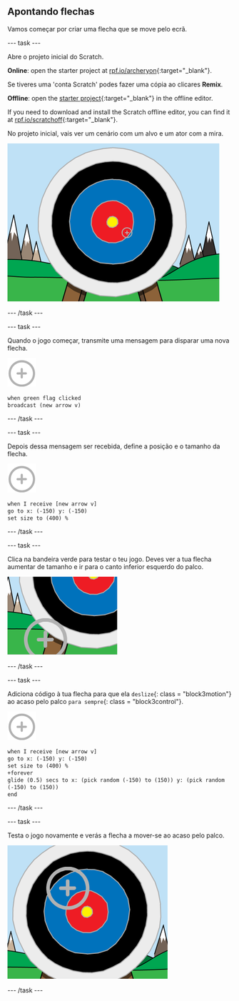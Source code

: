 ## Apontando flechas

Vamos começar por criar uma flecha que se move pelo ecrã.

\--- task \---

Abre o projeto inicial do Scratch.

**Online**: open the starter project at [rpf.io/archeryon](https://rpf.io/archeryon){:target="_blank"}.

Se tiveres uma 'conta Scratch' podes fazer uma cópia ao clicares **Remix**.

**Offline**: open the [starter project](https://rpf.io/p/en/archery-go){:target="_blank"} in the offline editor.

If you need to download and install the Scratch offline editor, you can find it at [rpf.io/scratchoff](https://rpf.io/scratchoff){:target="_blank"}.

No projeto inicial, vais ver um cenário com um alvo e um ator com a mira.

![projetos iniciais](images/archery-starter.png)

\--- /task \---

\--- task \---

Quando o jogo começar, transmite uma mensagem para disparar uma nova flecha.

![ator alvo](images/target-sprite.png)

```blocks3
when green flag clicked
broadcast (new arrow v)
```

\--- /task \---

\--- task \---

Depois dessa mensagem ser recebida, define a posição e o tamanho da flecha.

![ator alvo](images/target-sprite.png)

```blocks3
when I receive [new arrow v]
go to x: (-150) y: (-150)
set size to (400) %
```

\--- /task \---

\--- task \---

Clica na bandeira verde para testar o teu jogo. Deves ver a tua flecha aumentar de tamanho e ir para o canto inferior esquerdo do palco.

![ator alvo maior no canto inferior esquerdo do palco](images/archery-start-test.png)

\--- /task \---

\--- task \---

Adiciona código à tua flecha para que ela `deslize`{: class = "block3motion"} ao acaso pelo palco `para sempre`{: class = "block3control"}.

![ator alvo](images/target-sprite.png)

```blocks3
when I receive [new arrow v]
go to x: (-150) y: (-150)
set size to (400) %
+forever
glide (0.5) secs to x: (pick random (-150) to (150)) y: (pick random (-150) to (150))
end
```

\--- /task \---

\--- task \---

Testa o jogo novamente e verás a flecha a mover-se ao acaso pelo palco.

![alvo numa posição diferente](images/archery-glide-test.png)

\--- /task \---